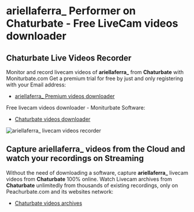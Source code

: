 # ariellaferra_ Performer on Chaturbate - Free LiveCam videos downloader

## Chaturbate Live Videos Recorder

Monitor and record livecam videos of **ariellaferra_** from **Chaturbate** with Moniturbate.com
Get a premium trial for free by just and only registering with your Email address:
* [ariellaferra_ Premium videos downloader](https://moniturbate.com/request-demo-licence-key.html)

Free livecam videos downloader - Moniturbate Software:
* [Chaturbate videos downloader](https://moniturbate.com/moniturbate-download-software.html)

![ariellaferra_ livecam videos recorder](https://peachurnet.com/templates/moniturbate-software.png)


## Capture ariellaferra_ videos from the Cloud and watch your recordings on Streaming

Without the need of downloading a software, capture **ariellaferra_** livecam videos from **Chaturbate** 100% online.
Watch Livecam archives from **Chaturbate** unlimitedly from thousands of existing recordings, only on Peachurbate.com and its websites network:
* [Chaturbate videos archives](https://peachurnet.com/)